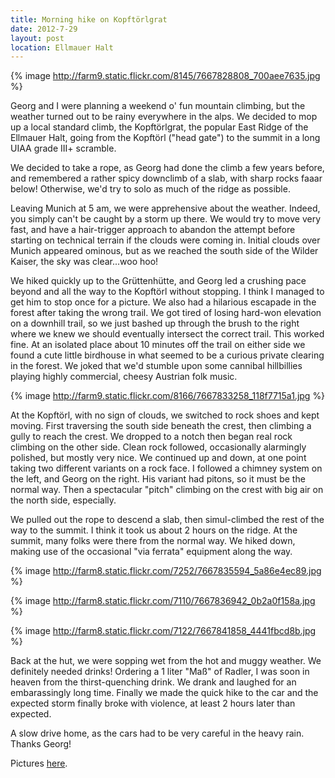 ```yaml
---
title: Morning hike on Kopftörlgrat
date: 2012-7-29
layout: post
location: Ellmauer Halt
---
```


{% image http://farm9.static.flickr.com/8145/7667828808_700aee7635.jpg %}
  
Georg and I were planning a weekend o' fun mountain climbing, but
the weather turned out to be rainy everywhere in the alps. We decided to
mop up a local standard climb, the Kopftörlgrat, the popular East Ridge
of the Ellmauer Halt, going from the Kopftörl ("head gate") to the summit
in a long UIAA grade III+ scramble.
  
  
We decided to take a rope, as Georg had done the climb a few years before,
and remembered a rather spicy downclimb of a slab, with sharp rocks faaar
below! Otherwise, we'd try to solo as much of the ridge as possible.
  
  
Leaving Munich at 5 am, we were apprehensive about the weather. Indeed,
you simply can't be caught by a storm up there. We would try to move very
fast, and have a hair-trigger approach to abandon the attempt before starting
on technical terrain if the clouds were coming in. Initial clouds over
Munich appeared ominous, but as we reached the south side of the Wilder
Kaiser, the sky was clear...woo hoo!
  
  
  
We hiked quickly up to the Grüttenhütte, and Georg led a crushing pace
beyond and all the way to the Kopftörl without stopping. I think I managed
to get him to stop once for a picture. We also had a hilarious escapade
in the forest after taking the wrong trail. We got tired of losing hard-won
elevation on a downhill trail, so we just bashed up through the brush to
the right where we knew we should eventually intersect the correct trail.
This worked fine. At an isolated place about 10 minutes off the trail on
either side we found a cute little birdhouse in what seemed to be a curious
private clearing in the forest. We joked that we'd stumble upon some cannibal
hillbillies playing highly commercial, cheesy Austrian folk music.
  
  
  
{% image http://farm9.static.flickr.com/8166/7667833258_118f7715a1.jpg %}
  
  
At the Kopftörl, with no sign of clouds, we switched to rock shoes
and kept moving. First traversing the south side beneath the crest, then
climbing a gully to reach the crest. We dropped to a notch then began real
rock climbing on the other side. Clean rock followed, occasionally alarmingly
polished, but mostly very nice. We continued up and down, at one point
taking two different variants on a rock face. I followed a chimney system
on the left, and Georg on the right. His variant had pitons, so it must
be the normal way. Then a spectacular "pitch" climbing on the crest with
big air on the north side, especially.
  
  
We pulled out the rope to descend a slab, then simul-climbed the rest
of the way to the summit. I think it took us about 2 hours on the ridge.
At the summit, many folks were there from the normal way. We hiked down,
making use of the occasional "via ferrata" equipment along the way.
  
  
{% image http://farm8.static.flickr.com/7252/7667835594_5a86e4ec89.jpg %}
  
{% image http://farm8.static.flickr.com/7110/7667836942_0b2a0f158a.jpg %}
  
{% image http://farm8.static.flickr.com/7122/7667841858_4441fbcd8b.jpg %}
  
  
Back at the hut, we were sopping wet from the hot and muggy weather. We
definitely needed drinks! Ordering a 1 liter "Maß" of Radler, I was soon
in heaven from the thirst-quenching drink. We drank and laughed for an
embarassingly long time. Finally we made the quick hike to the car and
the expected storm finally broke with violence, at least 2 hours later
than expected.
  
  
A slow drive home, as the cars had to be very careful in the heavy rain.
Thanks Georg!
  
  
Pictures [here](http://www.flickr.com/photos/ripsawridge/sets/72157630801539848).
